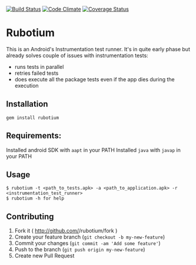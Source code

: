 [![Build Status](https://travis-ci.org/ssmiech/rubotium.svg?branch=master)](https://travis-ci.org/ssmiech/rubotium)
[![Code Climate](https://codeclimate.com/github/ssmiech/rubotium/badges/gpa.svg)](https://codeclimate.com/github/ssmiech/rubotium)
[![Coverage Status](https://coveralls.io/repos/ssmiech/rubotium/badge.svg?branch=master)](https://coveralls.io/r/ssmiech/rubotium?branch=master)

# Rubotium

This is an Android's Instrumentation test runner. It's in quite early phase but already solves couple of issues with instrumentation tests: 
 
 * runs tests in parallel
 * retries failed tests
 * does execute all the package tests even if the app dies during the execution

## Installation

    gem install rubotium

## Requirements:
 Installed android SDK with `aapt` in your PATH 
 Installed `java` with `javap` in your PATH
## Usage

    $ rubotium -t <path_to_tests.apk> -a <path_to_application.apk> -r <instrumentation_test_runner>
    $ rubotium -h for help

## Contributing

1. Fork it ( http://github.com/<my-github-username>/rubotium/fork )
2. Create your feature branch (`git checkout -b my-new-feature`)
3. Commit your changes (`git commit -am 'Add some feature'`)
4. Push to the branch (`git push origin my-new-feature`)
5. Create new Pull Request
